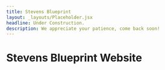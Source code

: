 ```yaml
---
title: Stevens Blueprint
layout: _layouts/Placeholder.jsx
headline: Under Construction.
description: We appreciate your patience, come back soon!
---
```


# Stevens Blueprint Website
